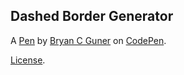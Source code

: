 ## Dashed Border Generator

A [Pen](https://codepen.io/bgoonz/pen/zYwLVmb) by [Bryan C Guner](https://codepen.io/bgoonz) on [CodePen](https://codepen.io).

[License](https://codepen.io/bgoonz/pen/zYwLVmb/license).
